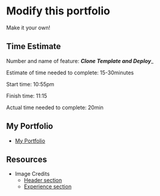 # Modify this portfolio

Make it your own!

## Time Estimate

Number and name of feature: ___Clone Template and Deploy____

Estimate of time needed to complete: 15-30minutes

Start time: 10:55pm

Finish time: 11:15

Actual time needed to complete: 20min

## My Portfolio

- [My Portfolio](https://nerissa-leynes-portfolio.netlify.app/)

## Resources

- Image Credits
  - [Header section](https://unsplash.com/photos/FDHsMkQ5hzA)
  - [Experience section](https://unsplash.com/photos/vs6a4EHj_Ro)
